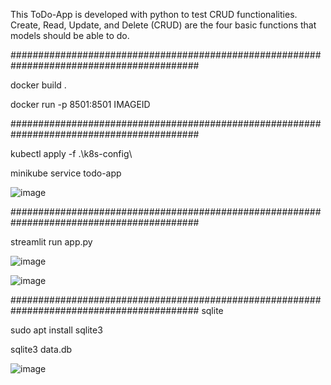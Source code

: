 This ToDo-App is developed with python to test CRUD functionalities. Create, Read, Update, and Delete (CRUD) are the four basic functions that models should be able to do.

##########################################################################################

docker build .

docker run -p 8501:8501 IMAGEID
  
##########################################################################################

kubectl apply -f .\k8s-config\

minikube service todo-app      <required only for minikube>
  

![image](https://user-images.githubusercontent.com/47417469/115973799-7139f800-a560-11eb-9d6e-8770fda23040.png)



##########################################################################################

streamlit run app.py

![image](https://user-images.githubusercontent.com/47417469/115628104-c11e8200-a308-11eb-9b9b-94f3c2224fc2.png)


![image](https://user-images.githubusercontent.com/47417469/115628147-dabfc980-a308-11eb-9ee2-782bfbf46b11.png)


##########################################################################################
sqlite

sudo apt install sqlite3

sqlite3 data.db


![image](https://user-images.githubusercontent.com/47417469/115435055-204d9b00-a212-11eb-8e8e-95ce418804f5.png)

